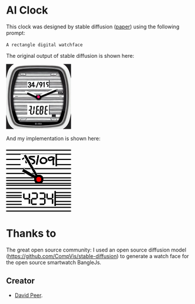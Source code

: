 # AI Clock
This clock was designed by stable diffusion ([paper](https://arxiv.org/abs/2112.10752)) using the following prompt:

`A rectangle digital watchface`


The original output of stable diffusion is shown here:

![](orig.png)

And my implementation is shown here:

![](impl.png)


# Thanks to
The great open source community: I used an open source diffusion model (https://github.com/CompVis/stable-diffusion)
to generate a watch face for the open source smartwatch BangleJs.

## Creator
- [David Peer](https://github.com/peerdavid).